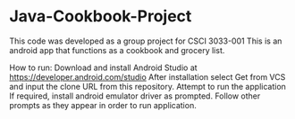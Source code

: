 # Java-Cookbook-Project
This code was developed as a group project for CSCI 3033-001
This is an android app that functions as a cookbook and grocery list.

How to run:
Download and install Android Studio at https://developer.android.com/studio
After installation select Get from VCS and input the clone URL from this repository.
Attempt to run the application
If required, install android emulator driver as prompted.
Follow other prompts as they appear in order to run application.
